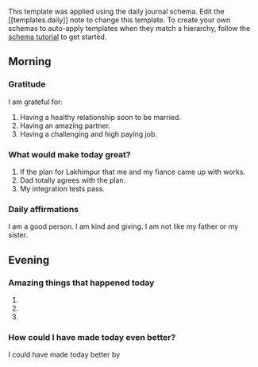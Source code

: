 This template was applied using the daily journal schema. Edit the [[templates.daily]] note to change this template.
To create your own schemas to auto-apply templates when they match a hierarchy, follow the [schema tutorial](https://blog.dendron.so/notes/P1DL2uXHpKUCa7hLiFbFA/) to get started.

<!--
Based on the journaling method created by Intelligent Change:
- [Intelligent Change: Our Story](https://www.intelligentchange.com/pages/our-story)
- [The Five Minute Journal](https://www.intelligentchange.com/products/the-five-minute-journal)
-->

## Morning

<!-- Fill out this section after waking up -->

### Gratitude

I am grateful for:

1. Having a healthy relationship soon to be married.
2. Having an amazing partner.
3. Having a challenging and high paying job.

### What would make today great?

1. If the plan for Lakhimpur that me and my fiance came up with works.
2. Dad totally agrees with the plan.
3. My integration tests pass.

### Daily affirmations

I am a good person.
I am kind and giving.
I am not like my father or my sister.

## Evening

<!-- Fill out this section before going to sleep, reflecting on your day -->

### Amazing things that happened today

1.
2.
3.

### How could I have made today even better?

I could have made today better by
